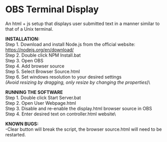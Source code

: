 # OBS Terminal Display
 An html + js setup that displays user submitted text in a manner similar to that of a Unix terminal.

**INSTALLATION:**\
Step 1. 	Download and install Node.js from the official website: https://nodejs.org/en/download/ \
Step 2.		Double click NPM Install.bat \
Step 3. 	Open OBS\
Step 4.		Add browser source\
Step 5. 	Select Browser Source.html\
Step 6. 	Set windows resolution to your desired settings\
_(Avoid resizing by dragging, only resize by changing the properties)_\

**RUNNING THE SOFTWARE**\
Step 1.	Double click Start Server.bat \
Step 2.	Open User Webpage.html\
Step 3.	Disable and re-enable the display.html browser source in OBS\
Step 4.	Enter desired text on controller.html website\

**KNOWN BUGS:**\
-Clear button will break the script, the browser source.html will need to be restarted.

